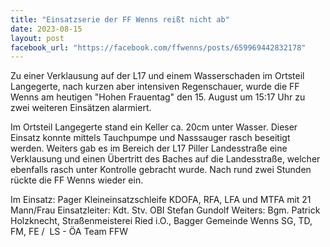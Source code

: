 ```yaml
---
title: "Einsatzserie der FF Wenns reißt nicht ab"
date: 2023-08-15
layout: post
facebook_url: "https://facebook.com/ffwenns/posts/659969442832178"
---
```


Zu einer Verklausung auf der L17 und einem Wasserschaden im Ortsteil Langegerte, nach kurzen aber intensiven Regenschauer, wurde die FF Wenns am heutigen "Hohen Frauentag" den 15. August um 15:17 Uhr zu zwei weiteren Einsätzen alarmiert. 

Im Ortsteil Langegerte stand ein Keller ca. 20cm unter Wasser. Dieser Einsatz konnte mittels Tauchpumpe und Nasssauger rasch beseitigt werden. Weiters gab es im Bereich der L17 Piller Landesstraße eine Verklausung und einen Übertritt des Baches auf die Landesstraße, welcher ebenfalls rasch unter Kontrolle gebracht wurde. Nach rund zwei Stunden rückte die FF Wenns wieder ein. 

Im Einsatz:
 Pager Kleineinsatzschleife
 KDOFA, RFA, LFA und MTFA mit 21 Mann/Frau 
 Einsatzleiter: Kdt. Stv. OBI Stefan Gundolf
Weiters: Bgm. Patrick Holzknecht, Straßenmeisterei Ried i.O., Bagger Gemeinde Wenns
 SG, TD, FM, FE / ️ LS - ÖA Team FFW